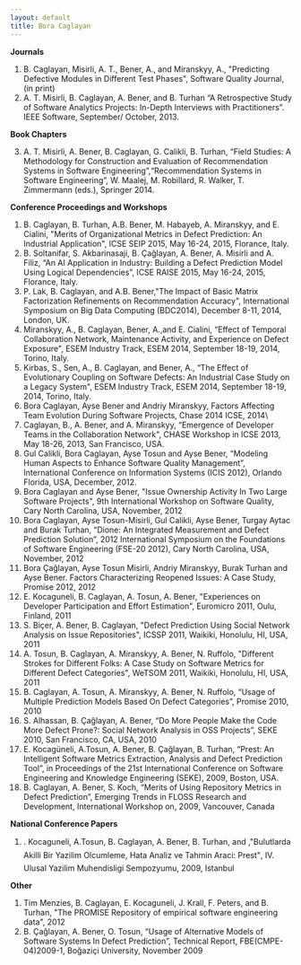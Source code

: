 ```yaml
---
layout: default
title: Bora Caglayan
---
```


**Journals** 

 1. B. Caglayan, Misirli, A. T., Bener, A., and Miranskyy, A., "Predicting Defective Modules in Different Test Phases", Software Quality Journal, (in print)
 2. A. T. Misirli, B. Caglayan, A. Bener, and B. Turhan “A Retrospective Study of Software Analytics Projects: In-Depth Interviews with Practitioners”. IEEE Software, September/ October, 2013.
  

**Book Chapters**

 3. A. T. Misirli, A. Bener, B. Caglayan, G. Calikli, B. Turhan, “Field Studies: A Methodology for Construction and Evaluation of Recommendation Systems in Software Engineering”,“Recommendation Systems in Software Engineering”, W. Maalej, M. Robillard, R. Walker, T. Zimmermann (eds.), Springer 2014.

**Conference Proceedings and Workshops**
 
 1. B. Caglayan, B. Turhan, A.B. Bener, M. Habayeb, A. Miranskyy, and E. Cialini, "Merits of Organizational Metrics in Defect Prediction: An Industrial Application", ICSE SEIP 2015, May 16-24, 2015, Florance, Italy.
 2. B. Soltanifar, S. Akbarinasaji, B. Çağlayan, A. Bener, A. Misirli and A. Filiz, “An AI Application in Industry: Building a Defect Prediction Model Using Logical Dependencies”, ICSE RAISE 2015, May 16-24, 2015, Florance, Italy.
 3. P. Lak, B. Caglayan, and A.B. Bener,"The Impact of Basic Matrix Factorization Refinements on Recommendation Accuracy", International Symposium on Big Data Computing (BDC2014), December 8-11, 2014, London, UK.
 4. Miranskyy, A., B. Caglayan, Bener, A.,and E. Cialini, “Effect of Temporal Collaboration Network, Maintenance Activity, and Experience on Defect Exposure", ESEM Industry Track, ESEM 2014, September 18-19, 2014, Torino, Italy.
 5. Kirbas, S., Sen, A., B. Caglayan, and Bener, A., “The Effect of Evolutionary Coupling on Software Defects: An Industrial Case Study on a Legacy System", ESEM Industry Track, ESEM 2014, September 18-19, 2014, Torino, Italy.
 6. Bora Caglayan, Ayse Bener and Andriy Miranskyy, Factors Affecting Team Evolution During Software Projects, Chase 2014 ICSE, 2014\\
 7. Caglayan, B., A. Bener, and A. Miranskyy, “Emergence of Developer Teams in the Collaboration Network", CHASE Workshop in ICSE 2013, May 18-26, 2013, San Francisco, USA.
 8. Gul Calikli, Bora Caglayan, Ayse Tosun and Ayse Bener, “Modeling Human Aspects to Enhance Software Quality Management”,  International Conference on Information Systems (ICIS 2012),  Orlando Florida, USA, December, 2012.
 9. Bora Caglayan and Ayse Bener, "Issue Ownership Activity In Two Large Software Projects", 9th International Workshop on Software Quality, Cary North Carolina, USA, November, 2012
 10. Bora Caglayan, Ayse Tosun-Misirli, Gul Calikli, Ayse Bener, Turgay Aytac and Burak Turhan, “Dione: An Integrated Measurement and Defect Prediction Solution”, 2012 International Symposium on the Foundations of Software Engineering (FSE-20 2012), Cary North Carolina, USA, November, 2012
 11. Bora Çağlayan, Ayse Tosun Misirli, Andriy Miranskyy, Burak Turhan and Ayse Bener. Factors Characterizing Reopened Issues: A Case Study, Promise 2012, 2012
 12. E. Kocaguneli, B. Caglayan, A. Tosun, A. Bener, "Experiences on Developer Participation and Effort Estimation", Euromicro 2011, Oulu, Finland, 2011
 13. S. Biçer, A. Bener, B. Caglayan, "Defect Prediction Using Social Network Analysis on Issue Repositories", ICSSP 2011, Waikiki, Honolulu, HI, USA, 2011
 14. A. Tosun, B. Caglayan, A. Miranskyy, A. Bener, N. Ruffolo, "Different Strokes for Different Folks: A Case Study on Software Metrics for Different Defect Categories", WeTSOM 2011, Waikiki, Honolulu, HI, USA, 2011
 15. B. Caglayan, A. Tosun, A. Miranskyy, A. Bener, N. Ruffolo, “Usage of Multiple Prediction Models Based On Defect Categories”, Promise 2010, 2010
 16. S. Alhassan, B. Çağlayan, A. Bener, “Do More People Make the Code More Defect Prone?: Social Network Analysis in OSS Projects”, SEKE 2010, San Francisco, CA, USA, 2010
 17. E. Kocagüneli, A.Tosun, A. Bener, B. Çağlayan, B. Turhan, “Prest: An Intelligent Software Metrics Extraction, Analysis and Defect Prediction Tool”, in Proceedings of the 21st International Conference on Software Engineering and Knowledge Engineering (SEKE), 2009, Boston, USA.
 18. B. Caglayan, A. Bener, S. Koch, “Merits of Using Repository Metrics in Defect Prediction”, Emerging Trends in FLOSS Research and Development, International Workshop on, 2009, Vancouver, Canada
 
**National Conference Papers**

 1. . Kocaguneli, A.Tosun, B. Caglayan, A. Bener, B. Turhan, and ,"Bulutlarda Akilli Bir Yazilim Olcumleme, Hata Analiz ve Tahmin Araci: Prest", IV. Ulusal Yazilim Muhendisligi Sempozyumu, 2009, Istanbul

**Other**

 1. Tim Menzies, B. Caglayan, E. Kocaguneli, J. Krall, F. Peters, and B. Turhan, "The PROMISE Repository of empirical software engineering data", 2012
 2. B. Çağlayan, A. Bener, O. Tosun, “Usage of Alternative Models of Software Systems In Defect Prediction”, Technical Report, FBE(CMPE-04)2009-1, Boğaziçi University, November 2009
 

